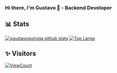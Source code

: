 ### Hi there, I'm Gustavo 👋 - Backend Developer

<!--
**sgustavoquiroga/sgustavoquiroga** is a ✨ _special_ ✨ repository because its `README.md` (this file) appears on your GitHub profile.

Here are some ideas to get you started:

- 🔭 I’m currently working on ...
- 🌱 I’m currently learning ...
- 👯 I’m looking to collaborate on ...
- 🤔 I’m looking for help with ...
- 💬 Ask me about ...
- 📫 How to reach me: ...
- 😄 Pronouns: ...
- ⚡ Fun fact: ...
-->
## 📊 Stats
[![sgustavoquiroga github stats](https://github-readme-stats.vercel.app/api?username=sgustavoquiroga&count_private=true&theme=vue-dark&show_icons=true&hide=stars)](#)
[![Top Langs](https://github-readme-stats.vercel.app/api/top-langs/?username=sgustavoquiroga&count_private=true&theme=vue-dark&show_icons=true&layout=compact)](#)


## ✨ Visitors
[![ViewCount](https://views.whatilearened.today/views/github/sgustavoquiroga/ismlhbb.svg?cache=remove)](#)
